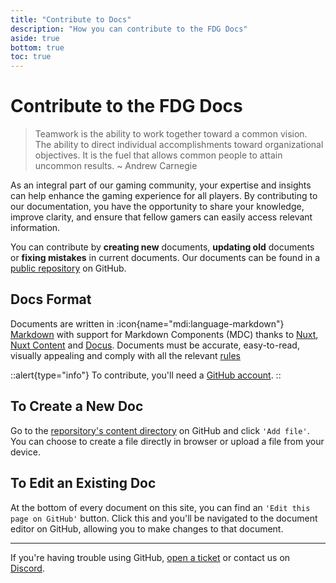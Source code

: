 ```yaml
---
title: "Contribute to Docs"
description: "How you can contribute to the FDG Docs"
aside: true
bottom: true
toc: true
---
```


# Contribute to the FDG Docs

> Teamwork is the ability to work together toward a common vision. The ability to direct individual accomplishments toward organizational objectives. It is the fuel that allows common people to attain uncommon results. 
~ Andrew Carnegie

As an integral part of our gaming community, your expertise and insights can help enhance the gaming experience for all players. By contributing to our documentation, you have the opportunity to share your knowledge, improve clarity, and ensure that fellow gamers can easily access relevant information. 

You can contribute by **creating new** documents, **updating old** documents or **fixing mistakes** in current documents. Our documents can be found in a [public repository](https://github.com/fdg-rp/web-landing) on GitHub.

## Docs Format

Documents are written in :icon{name="mdi:language-markdown"} [Markdown](https://www.markdownguide.org/) with support for Markdown Components (MDC) thanks to [Nuxt](https://nuxt.com/), [Nuxt Content](https://content.nuxtjs.org/) and [Docus](https://docus.dev/). Documents must be accurate, easy-to-read, visually appealing and comply with all the relevant [rules](/rules)

::alert{type="info"}
To contribute, you'll need a [GitHub account](https://github.com/).
::

## To Create a New Doc

Go to the [reporsitory's content directory](https://github.com/fdg-rp/web-landing/tree/main/content) on GitHub and click `'Add file'`. You can choose to create a file directly in browser or upload a file from your device.

## To Edit an Existing Doc

At the bottom of every document on this site, you can find an `'Edit this page on GitHub'` button. Click this and you'll be navigated to the document editor on GitHub, allowing you to make changes to that document.

---

If you're having trouble using GitHub, [open a ticket](https://support.fatduckgaming.com) or contact us on [Discord](https://discord.gg/fatduckgaming).